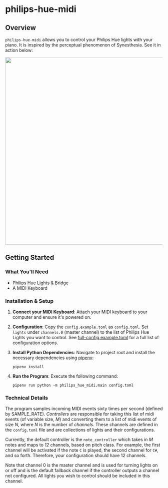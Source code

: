 # philips-hue-midi

## Overview

`philips-hue-midi` allows you to control your Philips Hue lights with your piano. It is inspired by the
perceptual phenomenon of Synesthesia. See it in action below:

  <img src="docs/demo.gif" width="600px">

## Getting Started

### What You'll Need

* Philips Hue Lights & Bridge
* A MIDI Keyboard

### Installation & Setup

1. **Connect your MIDI Keyboard**: Attach your MIDI keyboard to your computer and ensure it's powered on.

2. **Configuration**: Copy the `config.example.toml` as `config.toml`. Set `lights` under `channels.0` (master channel) to the list of
   Philips Hue Lights you want to control. See [full-config.example.toml](https://github.com/aru-py/philips-hue-midi/blob/main/docs/full-config.example.toml) for
   a full list of configuration options.

4. **Install Python Dependencies**: Navigate to project root and install the necessary dependencies using [pipenv](https://github.com/pypa/pipenv):
   ```
   pipenv install
   ```
5. **Run the Program**: Execute the following command:
   ```
   pipenv run python -m philips_hue_midi.main config.toml
   ```

### Technical Details

The program samples incoming MIDI events sixty times per second (defined by SAMPLE_RATE). *Controllers* are responsible for taking this list of midi events (of variable size, *M*)
and converting them to a list of midi events of size *N*, where *N* is the number of *channels*. These channels are
defined in the `config.toml` file and are collections of lights and their configurations.

Currently, the default controller is the `note_controller` which takes in *M* notes and maps to *12* channels, based on
pitch class. For example, the first channel will be activated if the note `C` is played, the second channel for `C#`,
and so forth. Therefore, your configuration should have 12 channels.

Note that channel 0 is the master channel and is used for turning lights on or off and is the default fallback channel
if the controller outputs a channel not configured. All lights you wish to control should be included in this channel.




